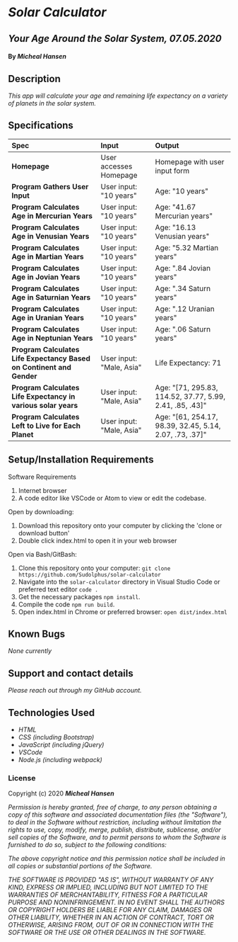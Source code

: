 # _Solar Calculator_

## _Your Age Around the Solar System, 07.05.2020_

#### By _**Micheal Hansen**_

## Description

_This app will calculate your age and remaining life expectancy on a variety of planets in the solar system._

## Specifications

| Spec | Input | Output |
| :-------------     | :------------- | :------------- |
| **Homepage** | User accesses Homepage | Homepage with user input form |
| **Program Gathers User Input** | User input: "10 years" | Age: "10 years" |
| **Program Calculates Age in Mercurian Years** | User input: "10 years" | Age: "41.67 Mercurian years" |
| **Program Calculates Age in Venusian Years** | User input: "10 years" | Age: "16.13 Venusian years" |
| **Program Calculates Age in Martian Years** | User input: "10 years" | Age: "5.32 Martian years" |
| **Program Calculates Age in Jovian Years** | User input: "10 years" | Age: ".84 Jovian years" |
| **Program Calculates Age in Saturnian Years** | User input: "10 years" | Age: ".34 Saturn years" |
| **Program Calculates Age in Uranian Years** | User input: "10 years" | Age: ".12 Uranian years" |
| **Program Calculates Age in Neptunian Years** | User input: "10 years" | Age: ".06 Saturn years" |
| **Program Calculates Life Expectancy Based on Continent and Gender** | User input: "Male, Asia" | Life Expectancy: 71 |
| **Program Calculates Life Expectancy in various solar years** | User input: "Male, Asia" | Age: "[71, 295.83, 114.52, 37.77, 5.99, 2.41, .85, .43]" |
| **Program Calculates Left to Live for Each Planet** | User input: "Male, Asia" | Age: "[61, 254.17, 98.39, 32.45, 5.14, 2.07, .73, .37]" |


## Setup/Installation Requirements

Software Requirements
1. Internet browser
2. A code editor like VSCode or Atom to view or edit the codebase.

Open by downloading:
1. Download this repository onto your computer by clicking the 'clone or download button'
2. Double click index.html to open it in your web browser

Open via Bash/GitBash:
1. Clone this repository onto your computer:
`git clone https://github.com/Sudolphus/solar-calculator`
2. Navigate into the `solar-calculator` directory in Visual Studio Code or preferred text editor
`code .`
3. Get the necessary packages `npm install`.
4. Compile the code `npm run build`.
5. Open index.html in Chrome or preferred browser:
`open dist/index.html`

## Known Bugs

_None currently_

## Support and contact details

_Please reach out through my GitHub account._

## Technologies Used

* _HTML_
* _CSS (including Bootstrap)_
* _JavaScript (including jQuery)_
* _VSCode_
* _Node.js (including webpack)_

### License

Copyright (c) 2020 **_Micheal Hansen_**

_Permission is hereby granted, free of charge, to any person obtaining a copy of this software and associated documentation files (the  "Software"), to deal in the Software without restriction, including without limitation the rights to use, copy, modify, merge, publish, distribute, sublicense, and/or sell copies of the Software, and to permit persons to whom the Software is furnished to do so, subject to the following conditions:_

_The above copyright notice and this permission notice shall be included in all copies or substantial portions of the Software._

_THE SOFTWARE IS PROVIDED "AS IS", WITHOUT WARRANTY OF ANY KIND, EXPRESS OR IMPLIED, INCLUDING BUT NOT LIMITED TO THE WARRANTIES OF MERCHANTABILITY, FITNESS FOR A PARTICULAR PURPOSE AND NONINFRINGEMENT. IN NO EVENT SHALL THE AUTHORS OR COPYRIGHT HOLDERS BE LIABLE FOR ANY CLAIM, DAMAGES OR OTHER LIABILITY, WHETHER IN AN ACTION OF CONTRACT, TORT OR OTHERWISE, ARISING FROM, OUT OF OR IN CONNECTION WITH THE SOFTWARE OR THE USE OR OTHER DEALINGS IN THE SOFTWARE._
